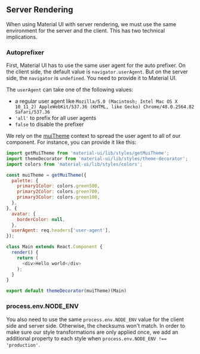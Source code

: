 ## Server Rendering

When using Material UI with server rendering, we must use the same environment for the server and the client.
This has two technical implications.

### Autoprefixer

First, Material UI has to use the same user agent for the auto prefixer.
On the client side, the default value is `navigator.userAgent`.
But on the server side, the `navigator` is `undefined`. You need to provide it to Material UI.

The `userAgent` can take one of the following values:
- a regular user agent like
`Mozilla/5.0 (Macintosh; Intel Mac OS X 10_11_2) AppleWebKit/537.36 (KHTML, like Gecko) Chrome/48.0.2564.82 Safari/537.36`
- `'all'` to prefix for all user agents
- `false` to disable the prefixer

We rely on the [muiTheme](/#/customization/themes) context to spread the user agent to all of our component.
For instance, you can provide it like this:

```js
import getMuiTheme from 'material-ui/lib/styles/getMuiTheme';
import themeDecorator from 'material-ui/lib/styles/theme-decorator';
import colors from 'material-ui/lib/styles/colors';

const muiTheme = getMuiTheme({
  palette: {
    primary1Color: colors.green500,
    primary2Color: colors.green700,
    primary3Color: colors.green100,
  },
}, {
  avatar: {
    borderColor: null,
  },
  userAgent: req.headers['user-agent'],
});

class Main extends React.Component {
  render() {
    return (
      <div>Hello world</div>
    );
  }
}

export default themeDecorator(muiTheme)(Main)
```

### process.env.NODE_ENV

You also need to use the same `process.env.NODE_ENV` value for the client side and server side.
Otherwise, the checksums won't match.
In order to make sure our style transformations are only applied once,
we add an additional property to each style when `process.env.NODE_ENV !== 'production'`.
